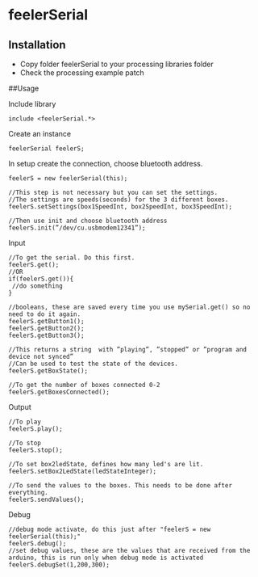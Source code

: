 # feelerSerial

## Installation

- Copy folder feelerSerial to your processing libraries folder
- Check the processing example patch

##Usage

Include library

	include <feelerSerial.*>

Create an instance

	feelerSerial feelerS;

In setup create the connection, choose bluetooth address.

	feelerS = new feelerSerial(this);

	//This step is not necessary but you can set the settings. 
	//The settings are speeds(seconds) for the 3 different boxes.
	feelerS.setSettings(box1SpeedInt, box2SpeedInt, box3SpeedInt);

	//Then use init and choose bluetooth address
	feelerS.init(”/dev/cu.usbmodem12341”);




Input

	//To get the serial. Do this first.
	feelerS.get();
	//OR
	if(feelerS.get()){
	 //do something
	}

	//booleans, these are saved every time you use mySerial.get() so no need to do it again. 
	feelerS.getButton1();
	feelerS.getButton2();
	feelerS.getButton3();
	
	//This returns a string  with ”playing”, ”stopped” or ”program and device not synced”
	//Can be used to test the state of the devices. 
	feelerS.getBoxState();

	//To get the number of boxes connected 0-2
	feelerS.getBoxesConnected();


Output

	//To play
	feelerS.play();
	
	//To stop
	feelerS.stop();
	
	//To set box2ledState, defines how many led's are lit. 
	feelerS.setBox2LedState(ledStateInteger);

	//To send the values to the boxes. This needs to be done after everything.
	feelerS.sendValues();


Debug
	
	//debug mode activate, do this just after "feelerS = new feelerSerial(this);"
	feelerS.debug();
	//set debug values, these are the values that are received from the arduino, this is run only when debug mode is activated
	feelerS.debugSet(1,200,300);
	
	
